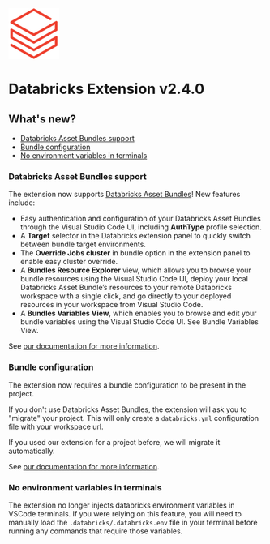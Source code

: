 <img src="./1.2/databricks-logo.png" alt="databricks-logo" width="100"/>

# Databricks Extension v2.4.0

## What's new?

-   [Databricks Asset Bundles support](#dabs)
-   [Bundle configuration](#dabs-config)
-   [No environment variables in terminals](#no-env)

### <a id="dabs"></a> Databricks Asset Bundles support

The extension now supports [Databricks Asset Bundles](https://docs.databricks.com/en/dev-tools/bundles/index.html)! New features include:

-   Easy authentication and configuration of your Databricks Asset Bundles through the Visual Studio Code UI, including **AuthType** profile selection.
-   A **Target** selector in the Databricks extension panel to quickly switch between bundle target environments.
-   The **Override Jobs cluster** in bundle option in the extension panel to enable easy cluster override.
-   A **Bundles Resource Explorer** view, which allows you to browse your bundle resources using the Visual Studio Code UI, deploy your local Databricks Asset Bundle’s resources to your remote Databricks workspace with a single click, and go directly to your deployed resources in your workspace from Visual Studio Code.
-   A **Bundles Variables View**, which enables you to browse and edit your bundle variables using the Visual Studio Code UI. See Bundle Variables View.

See [our documentation for more information](https://docs..databricks.com/dev-tools/vscode-ext/bundles.html).

### <a id="dabs-config"></a> Bundle configuration

The extension now requires a bundle configuration to be present in the project.

If you don't use Databricks Asset Bundles, the extension will ask you to "migrate" your project. This will only create a `databricks.yml` configuration file with your workspace url.

If you used our extension for a project before, we will migrate it automatically.

See [our documentation for more information](https://docs.databricks.com/dev-tools/vscode-ext/index.html#migrate-a-project-to-a-databricks-project).

### <a id="no-env"></a> No environment variables in terminals

The extension no longer injects databricks environment variables in VSCode terminals. If you were relying on this feature, you will need to manually load the `.databricks/.databricks.env` file in your terminal before running any commands that require those variables.
